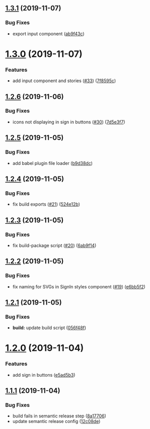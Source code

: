 ## [1.3.1](https://github.com/amalv/circleback-design-system/compare/v1.3.0...v1.3.1) (2019-11-07)


### Bug Fixes

* export input component ([ab9f43c](https://github.com/amalv/circleback-design-system/commit/ab9f43c507e637db200299c0fe560df6bd7131a5))

# [1.3.0](https://github.com/amalv/circleback-design-system/compare/v1.2.6...v1.3.0) (2019-11-07)


### Features

* add input component and stories ([#33](https://github.com/amalv/circleback-design-system/issues/33)) ([7f8595c](https://github.com/amalv/circleback-design-system/commit/7f8595ce0c12cec8b3d3306f9410bbde1b3d92b7))

## [1.2.6](https://github.com/amalv/circleback-design-system/compare/v1.2.5...v1.2.6) (2019-11-06)


### Bug Fixes

* icons not displaying in sign in buttons ([#30](https://github.com/amalv/circleback-design-system/issues/30)) ([7d5e3f7](https://github.com/amalv/circleback-design-system/commit/7d5e3f7ca5cba0b6c02e2e4bd5a472aa6050a166))

## [1.2.5](https://github.com/amalv/circleback-design-system/compare/v1.2.4...v1.2.5) (2019-11-05)


### Bug Fixes

* add babel plugin file loader ([b9d38dc](https://github.com/amalv/circleback-design-system/commit/b9d38dcafabcd2b5d33627e1653bc063f9751018))

## [1.2.4](https://github.com/amalv/circleback-design-system/compare/v1.2.3...v1.2.4) (2019-11-05)


### Bug Fixes

* fix build exports ([#21](https://github.com/amalv/circleback-design-system/issues/21)) ([524e12b](https://github.com/amalv/circleback-design-system/commit/524e12b4b4acd7fcba02163ee7024fd0d5a92059))

## [1.2.3](https://github.com/amalv/circleback-design-system/compare/v1.2.2...v1.2.3) (2019-11-05)


### Bug Fixes

* fix build-package script ([#20](https://github.com/amalv/circleback-design-system/issues/20)) ([6ab9f14](https://github.com/amalv/circleback-design-system/commit/6ab9f14030aebab3ad7dd198d7338f5372b9a29c))

## [1.2.2](https://github.com/amalv/circleback-design-system/compare/v1.2.1...v1.2.2) (2019-11-05)


### Bug Fixes

* fix naming for SVGs in SignIn styles component ([#19](https://github.com/amalv/circleback-design-system/issues/19)) ([e6bb5f2](https://github.com/amalv/circleback-design-system/commit/e6bb5f2567bb271740cb90ea98fc3ac7022d7ec4))

## [1.2.1](https://github.com/amalv/circleback-design-system/compare/v1.2.0...v1.2.1) (2019-11-05)


### Bug Fixes

* **build:** update build script ([056f48f](https://github.com/amalv/circleback-design-system/commit/056f48fe5d4dee7f85b67fd5b10a09a7fa57f8cb))

# [1.2.0](https://github.com/amalv/circleback-design-system/compare/v1.1.1...v1.2.0) (2019-11-04)


### Features

* add sign in buttons ([e5ad5b3](https://github.com/amalv/circleback-design-system/commit/e5ad5b3d1af517dd239014e240fd87b4ff120f08))

## [1.1.1](https://github.com/amalv/circleback-design-system/compare/v1.1.0...v1.1.1) (2019-11-04)


### Bug Fixes

* build fails in semantic release step ([8a17706](https://github.com/amalv/circleback-design-system/commit/8a1770653468f47eecf13ae2c9fe28fcb1e9dfd7))
* update semantic release config ([12c08de](https://github.com/amalv/circleback-design-system/commit/12c08de2677333f4e439e1c7bc3d6e3d0a2b0ed8))
